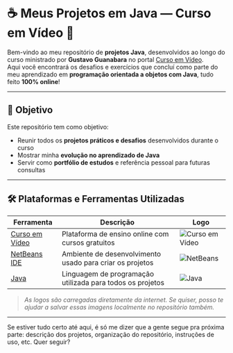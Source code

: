 # ☕ Meus Projetos em Java — Curso em Vídeo 🧠

Bem-vindo ao meu repositório de **projetos Java**, desenvolvidos ao longo do curso ministrado por **Gustavo Guanabara** no portal [Curso em Vídeo](https://www.cursoemvideo.com/).  
Aqui você encontrará os desafios e exercícios que concluí como parte do meu aprendizado em **programação orientada a objetos com Java**, tudo feito **100% online**!

---

## 🎯 Objetivo

Este repositório tem como objetivo:

- Reunir todos os **projetos práticos e desafios** desenvolvidos durante o curso
- Mostrar minha **evolução no aprendizado de Java**
- Servir como **portfólio de estudos** e referência pessoal para futuras consultas

---

## 🛠️ Plataformas e Ferramentas Utilizadas

| Ferramenta | Descrição | Logo |
|------------|-----------|------|
| [Curso em Vídeo](https://www.cursoemvideo.com/) | Plataforma de ensino online com cursos gratuitos | ![Curso em Vídeo](https://www.cursoemvideo.com/wp-content/uploads/2022/01/logo-cursoemvideo-branca.png) |
| [NetBeans IDE](https://netbeans.apache.org/) | Ambiente de desenvolvimento usado para criar os projetos | ![NetBeans](https://upload.wikimedia.org/wikipedia/commons/9/98/Apache_NetBeans_Logo.svg) |
| [Java](https://www.oracle.com/java/) | Linguagem de programação utilizada para todos os projetos | ![Java](https://upload.wikimedia.org/wikipedia/en/3/30/Java_programming_language_logo.svg) |

> *As logos são carregadas diretamente da internet. Se quiser, posso te ajudar a salvar essas imagens localmente no repositório também.*

---

Se estiver tudo certo até aqui, é só me dizer que a gente segue pra próxima parte: descrição dos projetos, organização do repositório, instruções de uso, etc. Quer seguir?
